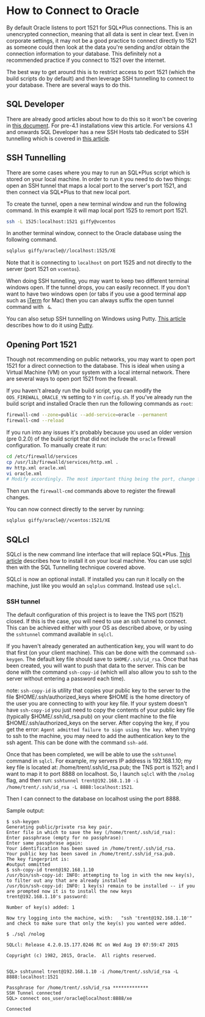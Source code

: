 # How to Connect to Oracle

By default Oracle listens to port 1521 for SQL*Plus connections. This is an unencrypted connection, meaning that all data is sent in clear text. Even in corporate settings, it may not be a good practice to connect directly to 1521 as someone could then look at the data you're sending and/or obtain the connection information to your database. This definitely not a recommended practice if you connect to 1521 over the internet.

The best way to get around this is to restrict access to port 1521 (which the build scripts do by default) and then leverage SSH tunnelling to connect to your database. There are several ways to do this.

## SQL Developer

There are already good articles about how to do this so it won't be covering in [this document](http://www.thatjeffsmith.com/archive/2014/09/30-sql-developer-tips-in-30-days-day-17-using-ssh-tunnels/). For pre-4.1 installations view this article. For versions 4.1 and onwards SQL Developer has a new SSH Hosts tab dedicated to SSH tunnelling which is covered in [this article](http://dbaontap.com/2015/03/10/ssh-tunnel-with-sqldev-4-1-ea1-and-ea2-side-by-side/).

## SSH Tunnelling

There are some cases where you may to run an SQL\*Plus script which is stored on your local machine. In order to run it you need to do two things: open an SSH tunnel that maps a local port to the server's port 1521, and then connect via SQL*Plus to that new local port.

To create the tunnel, open a new terminal window and run the following command. In this example it will map local port 1525 to remort port 1521.

```bash
ssh -L 1525:localhost:1521 giffy@vcentos
```
In another terminal window, connect to the Oracle database using the following command.

```bash
sqlplus giffy/oracle@//localhost:1525/XE
```

Note that it is connecting to `localhost` on port 1525 and not directly to the server (port 1521 on `vcentos`).

When doing SSH tunnelling, you may want to keep two different terminal windows open. If the tunnel drops, you can easily reconnect. If you don't want to have two windows open (or tabs if you use a good terminal app such as [iTerm](http://iterm2.com/) for Mac) then you can always suffix the open tunnel command with ` &`.

You can also setup SSH tunnelling on Windows using Putty. [This article](http://howto.ccs.neu.edu/howto/windows/ssh-port-tunneling-with-putty/) describes how to do it using [Putty](http://www.chiark.greenend.org.uk/~sgtatham/putty/download.html).

## Opening Port 1521

Though not recommending on public networks, you may want to open port 1521 for a direct connection to the database. This is ideal when using a Virtual Machine (VM) on your system with a local internal network. There are several ways to open port 1521 from the firewall.

If you haven't already run the build script, you can modify the `OOS_FIREWALL_ORACLE_YN` setting to `Y` in `config.sh`. If you've already run the build script and installed Oracle then run the following commands as `root`:

```bash
firewall-cmd --zone=public --add-service=oracle --permanent
firewall-cmd --reload
```

If you run into any issues it's probably because you used an older version (pre 0.2.0) of the build script that did not include the `oracle` firewall configuration. To manually create it run:

```bash
cd /etc/firewalld/services
cp /usr/lib/firewalld/services/http.xml .
mv http.xml oracle.xml
vi oracle.xml
# Modify accordingly. The most important thing being the port, change from 80 to 1521
```
</code></pre>

Then run the `firewall-cmd` commands above to register the firewall changes.

You can now connect directly to the server by running:

```bash
sqlplus giffy/oracle@//vcentos:1521/XE
```

## SQLcl

SQLcl is the new command line interface that will replace SQL*Plus. [This article](http://www.talkapex.com/2015/04/installing-sqlcl.html) describes how to install it on your local machine. You can use sqlcl then with the SQL Tunnelling technique covered above.

SQLcl is now an optional install. If installed you can run it locally on the machine, just like you would an `sqlplus` command. Instead use `sqlcl`.

### SSH tunnel

The default configuration of this project is to leave the TNS port (1521) closed. If this is the case, you will need to use an ssh tunnel to connect. This can be achieved either with your OS as described above, or by using the `sshtunnel` command available in `sqlcl`.

If you haven't already generated an authentication key, you will want to do that first (on your client machine). This can be done with the command `ssh-keygen`. The default key file should save to `$HOME/.ssh/id_rsa`. Once that has been created, you will want to push that data to the server. This can be done with the command `ssh-copy-id` (which will also allow you to ssh to the server without entering a password each time).

note: `ssh-copy-id` is utility that copies your public key to the server to the file $HOME/.ssh/authorized_keys where $HOME is the home directory of the user you are connecting to with your key file. If your system doesn't have `ssh-copy-id` you just need to copy the contents of your public key file (typically $HOME/.ssh/id_rsa.pub) on your client machine to the file $HOME/.ssh/authorized_keys on the server. After copying the key, if you get the error: `Agent admitted failure to sign using the key.` when trying to ssh to the machine, you may need to add the authentication key to the ssh agent. This can be done with the command `ssh-add`.

Once that has been completed, we will be able to use the `sshtunnel` command in `sqlcl`. For example, my servers IP address is 192.168.1.10; my key file is located at: /home/trent/.ssh/id_rsa.pub; the TNS port is 1521; and I want to map it to port 8888 on localhost. So, I launch `sqlcl` with the `/nolog` flag, and then run: `sshtunnel trent@192.168.1.10 -i /home/trent/.ssh/id_rsa -L 8888:localhost:1521`.

Then I can connect to the database on localhost using the port 8888.

Sample output:

```
$ ssh-keygen
Generating public/private rsa key pair.
Enter file in which to save the key (/home/trent/.ssh/id_rsa):
Enter passphrase (empty for no passphrase):
Enter same passphrase again:
Your identification has been saved in /home/trent/.ssh/id_rsa.
Your public key has been saved in /home/trent/.ssh/id_rsa.pub.
The key fingerprint is:
#output ommitted
$ ssh-copy-id trent@192.168.1.10
/usr/bin/ssh-copy-id: INFO: attempting to log in with the new key(s), to filter out any that are already installed
/usr/bin/ssh-copy-id: INFO: 1 key(s) remain to be installed -- if you are prompted now it is to install the new keys
trent@192.168.1.10's password:

Number of key(s) added: 1

Now try logging into the machine, with:   "ssh 'trent@192.168.1.10'"
and check to make sure that only the key(s) you wanted were added.

$ ./sql /nolog

SQLcl: Release 4.2.0.15.177.0246 RC on Wed Aug 19 07:59:47 2015

Copyright (c) 1982, 2015, Oracle.  All rights reserved.


SQL> sshtunnel trent@192.168.1.10 -i /home/trent/.ssh/id_rsa -L 8888:localhost:1521

Passphrase for /home/trent/.ssh/id_rsa *************
SSH Tunnel connected
SQL> connect oos_user/oracle@localhost:8888/xe

Connected
```
